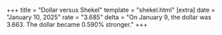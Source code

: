 +++
title = "Dollar versus Shekel"
template = "shekel.html"
[extra]
date = "January 10, 2025"
rate = "3.685"
delta = "On January  9, the dollar was 3.663. The dollar became 0.590% stronger."
+++
